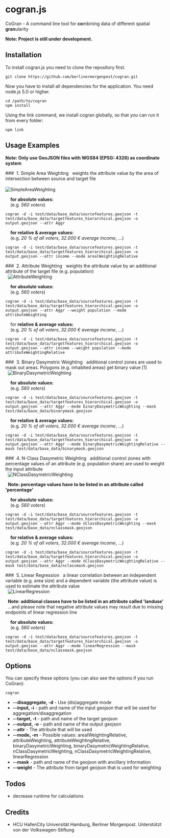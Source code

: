 # cogran.js

CoGran - A command line tool for **co**mbining data of different spatial **gran**ularity  

**Note: Project is still under development.**

## Installation

To install cogran.js you need to clone the repository first.

```
git clone https://github.com/berlinermorgenpost/cogran.git
```

Now you have to install all dependencies for the application. You need node.js 5.0 or higher.

```
cd /path/to/cogran
npm install
```

Using the link command, we install cogran globally, so that you can run it from every folder:

```
npm link
```

## Usage Examples


**Note: Only use GeoJSON files with WGS84 (EPSG: 4326) as coordinate system**


###&nbsp;  1. Simple Area Weighting
&nbsp; weights the attribute value by the area of intersection between source and target file <br> <br>
![SimpleAreaWeighting](http://i.imgur.com/aZevDoT.png)

&nbsp;&nbsp;&nbsp; **for absolute values:** <br>
&nbsp;&nbsp;&nbsp; (e.g. *560 voters*)
```
cogran -d -i test/data/base_data/sourcefeatures.geojson -t test/data/base_data/targetfeatures_hierarchical.geojson -o output.geojson --attr Aggr
```

&nbsp;&nbsp;&nbsp; **for relative & average values:** <br>
&nbsp;&nbsp;&nbsp; (e.g. *20 % of all voters*, *32.000 € average income*, ...)
```
cogran -d -i test/data/base_data/sourcefeatures.geojson -t test/data/base_data/targetfeatures_hierarchical.geojson -o output.geojson --attr income --mode arealWeightingRelative
```

###&nbsp;  2. Attribute Weighting
&nbsp; weights the attribute value by an additional attribute of the target file (e.g. population) <br>
&nbsp; ![AttributeWeighting](http://i.imgur.com/v4xjVJG.png)

&nbsp;&nbsp;&nbsp; **for absolute values:** <br>
&nbsp;&nbsp;&nbsp; (e.g. *560 voters*)
```
cogran -d -i test/data/base_data/sourcefeatures.geojson -t test/data/base_data/targetfeatures_hierarchical.geojson -o output.geojson --attr Aggr --weight population --mode attributeWeighting
```

&nbsp;&nbsp;&nbsp; for **relative & average values:** <br>
&nbsp;&nbsp;&nbsp; (e.g. *20 % of all voters*, *32.000 € average income*, ...)
```
cogran -d -i test/data/base_data/sourcefeatures.geojson -t test/data/base_data/targetfeatures_hierarchical.geojson -o output.geojson --attr income --weight population --mode attributeWeightingRelative
```

###&nbsp;  3. Binary Dasymetric Weighting
&nbsp; additional control zones are used to mask out areas. Polygons (e.g. inhabited areas) get binary value [1]<br>
&nbsp; ![BinaryDasymetricWeighting](http://i.imgur.com/JWXB7Pf.png)

&nbsp;&nbsp;&nbsp; **for absolute values:** <br>
&nbsp;&nbsp;&nbsp; (e.g. *560 voters*)
```
cogran -d -i test/data/base_data/sourcefeatures.geojson -t test/data/base_data/targetfeatures_hierarchical.geojson -o output.geojson --attr Aggr --mode binaryDasymetricWeighting --mask test/data/base_data/binarymask.geojson
```

&nbsp;&nbsp;&nbsp; **for relative & average values:** <br>
&nbsp;&nbsp;&nbsp; (e.g. *20 % of all voters*, *32.000 € average income*, ...)
```
cogran -d -i test/data/base_data/sourcefeatures.geojson -t test/data/base_data/targetfeatures_hierarchical.geojson -o output.geojson --attr Aggr --mode binaryDasymetricWeightingRelative --mask test/data/base_data/binarymask.geojson
```

###&nbsp;  4. N-Class Dasymetric Weighting
&nbsp; additional control zones with percentage values of an attribute (e.g. population share) are used to weight the input attribute<br>
&nbsp; ![NClassDasymetricWeighting](http://i.imgur.com/nVlN8a9.png)

&nbsp; **Note: percentage values have to be listed in an attribute called 'percentage'**

&nbsp;&nbsp;&nbsp; **for absolute values:** <br>
&nbsp;&nbsp;&nbsp; (e.g. *560 voters*) <br>
```
cogran -d -i test/data/base_data/sourcefeatures.geojson -t test/data/base_data/targetfeatures_hierarchical.geojson -o output.geojson --attr Aggr --mode nClassDasymetricWeighting --mask test/data/base_data/nclassmask.geojson
```

&nbsp;&nbsp;&nbsp; **for relative & average values:** <br>
&nbsp;&nbsp;&nbsp; (e.g. *20 % of all voters*, *32.000 € average income*, ...)
```
cogran -d -i test/data/base_data/sourcefeatures.geojson -t test/data/base_data/targetfeatures_hierarchical.geojson -o output.geojson --attr Aggr --mode nClassDasymetricWeightingRelative --mask test/data/base_data/nclassmask.geojson
```

###&nbsp;  5. Linear Regression
&nbsp; a linear correlation between an independent variable (e.g. area size) and a dependent variable (the attribute value) is used to estimate the attribute value<br>
&nbsp; ![LinearRegression](http://i.imgur.com/5nytPLB.png)

&nbsp; **Note: additional classes have to be listed in an attribute called 'landuse'**<br>
&nbsp; ...and please note that negative attribute values may result due to missing endpoints of linear regression line<br>

&nbsp;&nbsp;&nbsp; **for absolute values:** <br>
&nbsp;&nbsp;&nbsp; (e.g. *560 voters*)
```
cogran -d -i test/data/base_data/sourcefeatures.geojson -t test/data/base_data/targetfeatures_hierarchical.geojson -o output.geojson --attr Aggr --mode linearRegression --mask test/data/base_data/nclassmask.geojson
```

## Options

You can specify these options (you can also see the options if you run CoGran):

```
cogran
```

* **--disaggregate, -d** - Use (dis)aggregate mode
* **--input, -i** - path and name of the input geojson that will be used for aggregation/disaggregation
* **--target, -t** - path and name of the target geojson
* **--output, -o** - path and name of the output geojson
* **--attr** - The attribute that will be used
* **--mode, -m** - Possible values: arealWeightingRelative, attributeWeighting, attributeWeightingRelative, binaryDasymetricWeighting, binaryDasymetricWeightingRelative, nClassDasymetricWeighting, nClassDasymetricWeightingRelative, linearRegression
* **--mask** - path and name of the geojson with ancillary information
* **--weight** - The attribute from target geojson that is used for weighting

## Todos

* decrease runtime for calculations

## Credits

* HCU HafenCity Universität Hamburg, Berliner Morgenpost. Unterstützt von der Volkswagen-Stiftung

